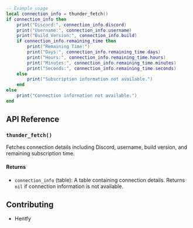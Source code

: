 
```lua
-- Example usage
local connection_info = thunder_fetch()
if connection_info then
    print("Discord:", connection_info.discord)
    print("Username:", connection_info.username)
    print("Build Version:", connection_info.build)
    if connection_info.remaining_time then
        print("Remaining Time:")
        print("Days:", connection_info.remaining_time.days)
        print("Hours:", connection_info.remaining_time.hours)
        print("Minutes:", connection_info.remaining_time.minutes)
        print("Seconds:", connection_info.remaining_time.seconds)
    else
        print("Subscription information not available.")
    end
else
    print("Connection information not available.")
end
```

## API Reference

### `thunder_fetch()`

Fetches connection details including Discord, username, build version, and remaining subscription time.

#### Returns

- `connection_info` (table): A table containing connection details. Returns `nil` if connection information is not available.

## Contributing

- Hentfy

